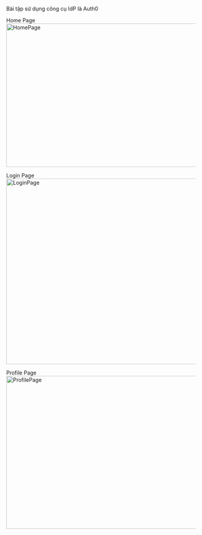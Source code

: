 Bài tập sử dụng công cụ IdP là Auth0

Home Page
<img width="959" height="382" alt="HomePage" src="https://github.com/user-attachments/assets/bf433a1c-6451-466e-8ebc-692125bf6f83" />


Login Page
<img width="959" height="494" alt="LoginPage" src="https://github.com/user-attachments/assets/fb24961b-8905-4ab2-8bca-7522490d5e59" />


Profile Page
<img width="959" height="407" alt="ProfilePage" src="https://github.com/user-attachments/assets/2cb696db-ca0b-4870-89f4-233f61eb0d25" />
